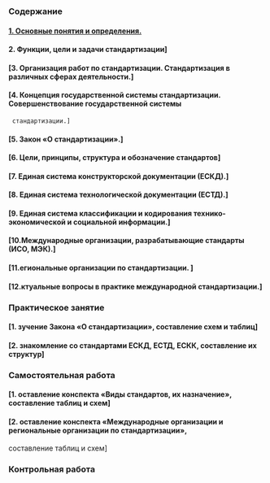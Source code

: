 ### Содержание
#### [1. Основные понятия и определения.](train_2_1.md#Стандарт)
#### 2. Функции, цели и задачи стандартизации]
#### [3. Организация работ по стандартизации. Стандартизация в различных сферах деятельности.]
#### [4. Концепция государственной системы стандартизации. Совершенствование государственной системы
     стандартизации.]
#### [5. Закон «О стандартизации».]
#### [6. Цели, принципы, структура и обозначение стандартов]
#### [7. Единая система конструкторской документации (ЕСКД).]
#### [8. Единая система технологической документации (ЕСТД).]
#### [9. Единая система классификации и кодирования технико-экономической и социальной информации.]
#### [10.Международные организации, разрабатывающие стандарты (ИСО, МЭК).]
#### [11.егиональные организации по стандартизации. ]
#### [12.ктуальные вопросы в практике международной стандартизации.]


### Практическое занятие
#### [1. зучение Закона «О стандартизации», составление схем и таблиц]
#### [2. знакомление со стандартами ЕСКД, ЕСТД, ЕСКК, составление их структур]


### Самостоятельная работа
#### [1. оставление конспекта «Виды стандартов, их назначение», составление таблиц и схем]
#### [2. оставление конспекта «Международные организации и региональные организации по стандартизации»,
составление таблиц и схем]


### Контрольная работа 
